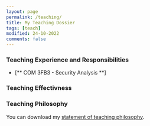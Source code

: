 ```yaml
---
layout: page
permalink: /teaching/
title: My Teaching Dossier
tags: [teach]
modified: 24-10-2022
comments: false
---
```


### Teaching Experience and Responsibilities

* [** COM 3FB3 - Security Analysis **]<br>

### Teaching Effectivness

### Teaching Philosophy
You can download my <a href="https://drive.google.com/file/d/1WoQm7hsK6wXy86wwLZqQ_M7I5N5IxThO/view?usp=sharing" target="_blank">statement of teaching philosophy</a>.
